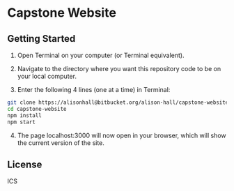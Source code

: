 # Capstone Website

##
## Getting Started


1) Open Terminal on your computer (or Terminal equivalent).

2) Navigate to the directory where you want this repository code to be on your local computer.

3) Enter the following 4 lines (one at a time) in Terminal:

```bash
git clone https://alisonhall@bitbucket.org/alison-hall/capstone-website.git
cd capstone-website
npm install
npm start
```

4) The page localhost:3000 will now open in your browser, which will show the current version of the site.


## License

ICS